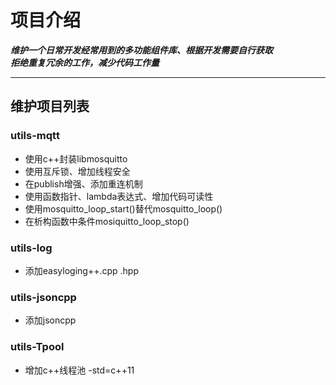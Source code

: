 # 项目介绍

***维护一个日常开发经常用到的多功能组件库、根据开发需要自行获取***  
***拒绝重复冗余的工作，减少代码工作量***

---

## 维护项目列表

### utils-mqtt

+ 使用c++封装libmosquitto
+ 使用互斥锁、增加线程安全
+ 在publish增强、添加重连机制
+ 使用函数指针、lambda表达式、增加代码可读性
+ 使用mosquitto_loop_start()替代mosquitto_loop()
+ 在析构函数中条件mosiquitto_loop_stop()

### utils-log

+ 添加easyloging++.cpp .hpp

### utils-jsoncpp

+ 添加jsoncpp

### utils-Tpool

+ 增加c++线程池 -std=c++11
